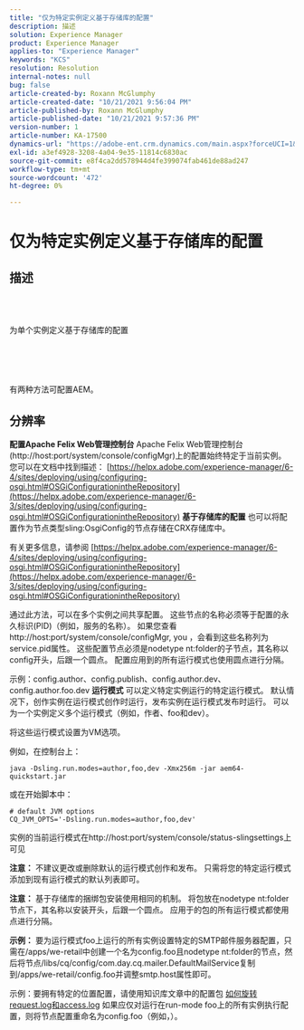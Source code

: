 ```yaml
---
title: "仅为特定实例定义基于存储库的配置"
description: 描述
solution: Experience Manager
product: Experience Manager
applies-to: "Experience Manager"
keywords: "KCS"
resolution: Resolution
internal-notes: null
bug: false
article-created-by: Roxann McGlumphy
article-created-date: "10/21/2021 9:56:04 PM"
article-published-by: Roxann McGlumphy
article-published-date: "10/21/2021 9:57:36 PM"
version-number: 1
article-number: KA-17500
dynamics-url: "https://adobe-ent.crm.dynamics.com/main.aspx?forceUCI=1&pagetype=entityrecord&etn=knowledgearticle&id=dfd6b9ad-b932-ec11-b6e5-000d3a5ba97a"
exl-id: a3ef4928-3208-4a04-9e35-11814c6830ac
source-git-commit: e8f4ca2dd578944d4fe399074fab461de88ad247
workflow-type: tm+mt
source-wordcount: '472'
ht-degree: 0%

---
```


# 仅为特定实例定义基于存储库的配置

## 描述

<br><br><br>为单个实例定义基于存储库的配置<br><br><br><br> <br><br>
有两种方法可配置AEM。


## 分辨率

<b>配置Apache Felix Web管理控制台</b>
Apache Felix Web管理控制台(http://host:port/system/console/configMgr)上的配置始终特定于当前实例。
您可以在文档中找到描述： [https://helpx.adobe.com/experience-manager/6-4/sites/deploying/using/configuring-osgi.html#OSGiConfigurationintheRepository](https://helpx.adobe.com/experience-manager/6-3/sites/deploying/using/configuring-osgi.html#OSGiConfigurationintheRepository)
<b>基于存储库的配置</b>
也可以将配置作为节点类型sling:OsgiConfig的节点存储在CRX存储库中。

有关更多信息，请参阅 [https://helpx.adobe.com/experience-manager/6-4/sites/deploying/using/configuring-osgi.html#OSGiConfigurationintheRepository](https://helpx.adobe.com/experience-manager/6-3/sites/deploying/using/configuring-osgi.html#OSGiConfigurationintheRepository)

通过此方法，可以在多个实例之间共享配置。
这些节点的名称必须等于配置的永久标识(PID)（例如，服务的名称）。 如果您查看http://host:port/system/console/configMgr, you ，会看到这些名称列为service.pid属性。 这些配置节点必须是nodetype nt:folder的子节点，其名称以config开头，后跟一个圆点。 配置应用到的所有运行模式也使用圆点进行分隔。

示例：config.author、config.publish、config.author.dev、config.author.foo.dev
<b>运行模式</b>
可以定义特定实例运行的特定运行模式。 默认情况下，创作实例在运行模式创作时运行，发布实例在运行模式发布时运行。 可以为一个实例定义多个运行模式（例如，作者、foo和dev）。

将这些运行模式设置为VM选项。

例如，在控制台上：


```
java -Dsling.run.modes=author,foo,dev -Xmx256m -jar aem64-quickstart.jar
```


或在开始脚本中：


```
# default JVM options
CQ_JVM_OPTS='-Dsling.run.modes=author,foo,dev'
```


实例的当前运行模式在http://host:port/system/console/status-slingsettings上可见

<b>注意：</b> 不建议更改或删除默认的运行模式创作和发布。 只需将您的特定运行模式添加到现有运行模式的默认列表即可。

<b>注意：</b> 基于存储库的捆绑包安装使用相同的机制。 将包放在nodetype nt:folder节点下，其名称以安装开头，后跟一个圆点。 应用于的包的所有运行模式都使用点进行分隔。

<b>示例：</b> 要为运行模式foo上运行的所有实例设置特定的SMTP邮件服务器配置，只需在/apps/we-retail中创建一个名为config.foo且nodetype nt:folder的节点，然后将节点/libs/cq/config/com.day.cq.mailer.DefaultMailService复制到/apps/we-retail/config.foo并调整smtp.host属性即可。

示例：要拥有特定的位置配置，请使用知识库文章中的配置包 [如何旋转request.log和access.log](https://helpx.adobe.com/experience-manager/kb/HowToRotateRequestAndAccessLog.html "如何旋转request.log和access.log ") 如果应仅对运行在run-mode foo上的所有实例执行配置，则将节点配置重命名为config.foo（例如，）。
